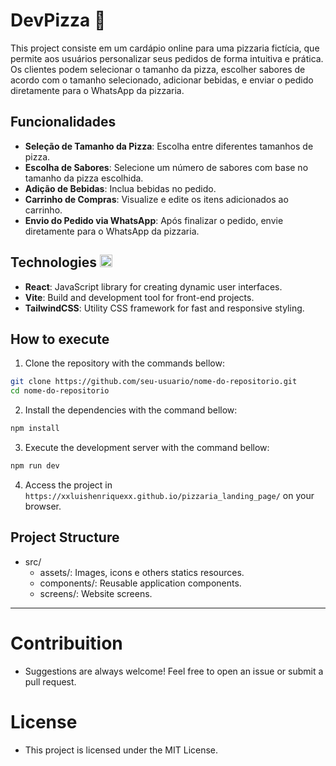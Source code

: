 # DevPizza 🍕
This project consiste em um cardápio online para uma pizzaria fictícia, que permite aos usuários personalizar seus pedidos de forma intuitiva e prática. Os clientes podem selecionar o tamanho da pizza, escolher sabores de acordo com o tamanho selecionado, adicionar bebidas, e enviar o pedido diretamente para o WhatsApp da pizzaria.

## Funcionalidades
- **Seleção de Tamanho da Pizza**: Escolha entre diferentes tamanhos de pizza.
- **Escolha de Sabores**: Selecione um número de sabores com base no tamanho da pizza escolhida.
- **Adição de Bebidas**: Inclua bebidas no pedido.
- **Carrinho de Compras**: Visualize e edite os itens adicionados ao carrinho.
- **Envio do Pedido via WhatsApp**: Após finalizar o pedido, envie diretamente para o WhatsApp da pizzaria.

## Technologies <img src="https://cdn.jsdelivr.net/gh/devicons/devicon@latest/icons/react/react-original.svg" width="20"/>
- **React**: JavaScript library for creating dynamic user interfaces.
- **Vite**: Build and development tool for front-end projects.
- **TailwindCSS**: Utility CSS framework for fast and responsive styling.

## How to execute
1. Clone the repository with the commands bellow:
```bash
git clone https://github.com/seu-usuario/nome-do-repositorio.git
cd nome-do-repositorio
```

2. Install the dependencies with the command bellow:
```bash
npm install
```

3. Execute the development server with the command bellow:
```bash
npm run dev
```
4. Access the project in `https://xxluishenriquexx.github.io/pizzaria_landing_page/` on your browser.

## Project Structure
- src/
  - assets/: Images, icons e others statics resources.
  - components/: Reusable application components.
  - screens/: Website screens.

---

# Contribuition
- Suggestions are always welcome! Feel free to open an issue or submit a pull request.

# License
- This project is licensed under the MIT License.
